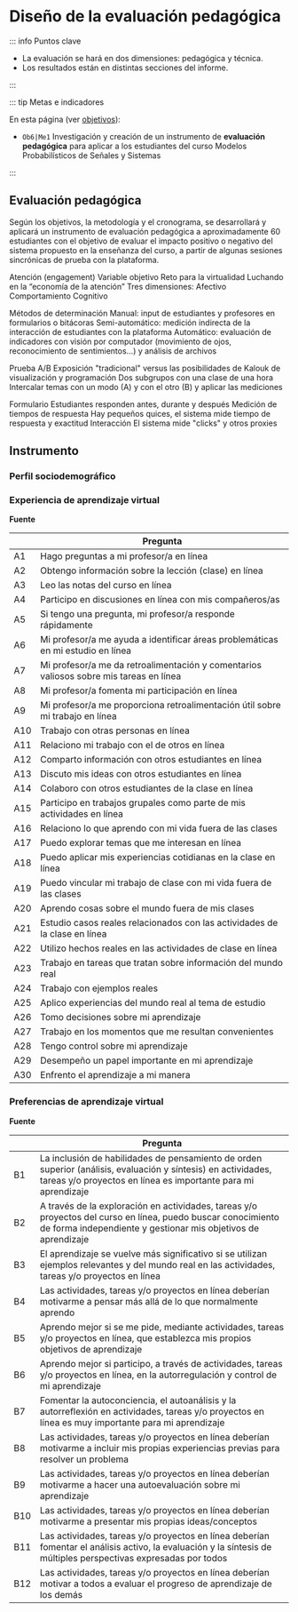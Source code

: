 # Diseño de la evaluación pedagógica

::: info Puntos clave

- La evaluación se hará en dos dimensiones: pedagógica y técnica.
- Los resultados están en distintas secciones del informe.

:::

::: tip Metas e indicadores

En esta página (ver [objetivos](/proyecto/objetivos.md)):

- `Ob6|Me1` Investigación y creación de un instrumento de **evaluación pedagógica** para aplicar a los estudiantes del curso Modelos Probabilísticos de Señales y Sistemas

:::

## Evaluación pedagógica

Según los objetivos, la metodología y el cronograma, se desarrollará y aplicará un instrumento de evaluación pedagógica a aproximadamente 60 estudiantes con el objetivo de evaluar el impacto positivo o negativo del sistema propuesto en la enseñanza del curso, a partir de algunas sesiones sincrónicas de prueba con la plataforma.

Atención (engagement)
Variable objetivo
Reto para la virtualidad
Luchando en la “economía de la atención”
Tres dimensiones:
Afectivo
Comportamiento
Cognitivo

Métodos de determinación
Manual: input de estudiantes y profesores en formularios o bitácoras
Semi-automático: medición indirecta de la interacción de estudiantes con la plataforma
Automático: evaluación de indicadores con visión por computador (movimiento de ojos, reconocimiento de sentimientos…) y análisis de archivos

Prueba A/B
Exposición "tradicional" versus las posibilidades de Kalouk de visualización y programación
Dos subgrupos con una clase de una hora
Intercalar temas con un modo (A) y con el otro (B) y aplicar las mediciones

Formulario
Estudiantes responden antes, durante y después
Medición de tiempos de respuesta
Hay pequeños quices, el sistema mide tiempo de respuesta y exactitud
Interacción
El sistema mide "clicks" y otros proxies

## Instrumento

### Perfil sociodemográfico

### Experiencia de aprendizaje virtual

**Fuente**

<Citation citekey="ong2023enhancing" />

|     | Pregunta                                                                               |
| --- | -------------------------------------------------------------------------------------- |
| A1  | Hago preguntas a mi profesor/a en línea                                                |
| A2  | Obtengo información sobre la lección (clase) en línea                                  |
| A3  | Leo las notas del curso en línea                                                       |
| A4  | Participo en discusiones en línea con mis compañeros/as                                |
| A5  | Si tengo una pregunta, mi profesor/a responde rápidamente                              |
| A6  | Mi profesor/a me ayuda a identificar áreas problemáticas en mi estudio en línea        |
| A7  | Mi profesor/a me da retroalimentación y comentarios valiosos sobre mis tareas en línea |
| A8  | Mi profesor/a fomenta mi participación en línea                                        |
| A9  | Mi profesor/a me proporciona retroalimentación útil sobre mi trabajo en línea          |
| A10 | Trabajo con otras personas en línea                                                    |
| A11 | Relaciono mi trabajo con el de otros en línea                                          |
| A12 | Comparto información con otros estudiantes en línea                                    |
| A13 | Discuto mis ideas con otros estudiantes en línea                                       |
| A14 | Colaboro con otros estudiantes de la clase en línea                                    |
| A15 | Participo en trabajos grupales como parte de mis actividades en línea                  |
| A16 | Relaciono lo que aprendo con mi vida fuera de las clases                               |
| A17 | Puedo explorar temas que me interesan en línea                                         |
| A18 | Puedo aplicar mis experiencias cotidianas en la clase en línea                         |
| A19 | Puedo vincular mi trabajo de clase con mi vida fuera de las clases                     |
| A20 | Aprendo cosas sobre el mundo fuera de mis clases                                       |
| A21 | Estudio casos reales relacionados con las actividades de la clase en línea             |
| A22 | Utilizo hechos reales en las actividades de clase en línea                             |
| A23 | Trabajo en tareas que tratan sobre información del mundo real                          |
| A24 | Trabajo con ejemplos reales                                                            |
| A25 | Aplico experiencias del mundo real al tema de estudio                                  |
| A26 | Tomo decisiones sobre mi aprendizaje                                                   |
| A27 | Trabajo en los momentos que me resultan convenientes                                   |
| A28 | Tengo control sobre mi aprendizaje                                                     |
| A29 | Desempeño un papel importante en mi aprendizaje                                        |
| A30 | Enfrento el aprendizaje a mi manera                                                    |

### Preferencias de aprendizaje virtual

**Fuente**

<Citation citekey="cole2021student" />

|     | Pregunta                                                                                                                                                                       |
| --- | ------------------------------------------------------------------------------------------------------------------------------------------------------------------------------ |
| B1  | La inclusión de habilidades de pensamiento de orden superior (análisis, evaluación y síntesis) en actividades, tareas y/o proyectos en línea es importante para mi aprendizaje |
| B2  | A través de la exploración en actividades, tareas y/o proyectos del curso en línea, puedo buscar conocimiento de forma independiente y gestionar mis objetivos de aprendizaje  |
| B3  | El aprendizaje se vuelve más significativo si se utilizan ejemplos relevantes y del mundo real en las actividades, tareas y/o proyectos en línea                               |
| B4  | Las actividades, tareas y/o proyectos en línea deberían motivarme a pensar más allá de lo que normalmente aprendo                                                              |
| B5  | Aprendo mejor si se me pide, mediante actividades, tareas y/o proyectos en línea, que establezca mis propios objetivos de aprendizaje                                          |
| B6  | Aprendo mejor si participo, a través de actividades, tareas y/o proyectos en línea, en la autorregulación y control de mi aprendizaje                                          |
| B7  | Fomentar la autoconciencia, el autoanálisis y la autorreflexión en actividades, tareas y/o proyectos en línea es muy importante para mi aprendizaje                            |
| B8  | Las actividades, tareas y/o proyectos en línea deberían motivarme a incluir mis propias experiencias previas para resolver un problema                                         |
| B9  | Las actividades, tareas y/o proyectos en línea deberían motivarme a hacer una autoevaluación sobre mi aprendizaje                                                              |
| B10 | Las actividades, tareas y/o proyectos en línea deberían motivarme a presentar mis propias ideas/conceptos                                                                      |
| B11 | Las actividades, tareas y/o proyectos en línea deberían fomentar el análisis activo, la evaluación y la síntesis de múltiples perspectivas expresadas por todos                |
| B12 | Las actividades, tareas y/o proyectos en línea deberían motivar a todos a evaluar el progreso de aprendizaje de los demás                                                      |
